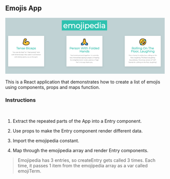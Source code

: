 ## Emojis App


![Emojis App](https://github.com/anderson92zolis/emojis-app/blob/main/photo/emojis%20app.PNG)

This is a  React application that demonstrates how to create a list of emojis using components, props and maps function.

### Instructions

<br>

1. Extract the repeated parts of the App into a Entry component.

2. Use props to make the Entry component render different data.

3. Import the emojipedia constant.
4. Map through the emojipedia array and render Entry components.
> Emojipedia has 3 entries, so createEntry gets called 3 times.
> Each time, it passes 1 item from the emojipedia array as a var called emojiTerm.

